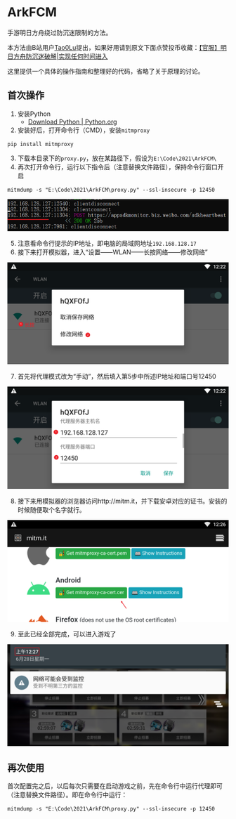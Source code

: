 # ArkFCM
手游明日方舟绕过防沉迷限制的方法。

本方法由B站用户[Tao0Lu](https://space.bilibili.com/401343976)提出，如果好用请到原文下面点赞投币收藏：[【官服】明日方舟防沉迷破解|实现任何时间进入](https://www.bilibili.com/read/cv7795601)

这里提供一个具体的操作指南和整理好的代码，省略了关于原理的讨论。

## 首次操作

1. 安装Python
   - [Download Python | Python.org](https://www.python.org/downloads/)
2. 安装好后，打开命令行（CMD），安装`mitmproxy`

```shell
pip install mitmproxy
```

3. 下载本目录下的`proxy.py`，放在某路径下，假设为`E:\Code\2021\ArkFCM\`
4. 再次打开命令行，运行以下指令后（注意替换文件路径），保持命令行窗口开启

```shell
mitmdump -s "E:\Code\2021\ArkFCM\proxy.py" --ssl-insecure -p 12450
```

![cmd](./cmd.png)

5. 注意看命令行提示的IP地址，即电脑的局域网地址`192.168.128.17`
6. 接下来打开模拟器，进入“设置——WLAN——长按网络——修改网络”

![network1](./network1.png)

7. 首先将代理模式改为“手动”，然后填入第5步中所述IP地址和端口号12450

![network2](./network2.png)

8. 接下来用模拟器的浏览器访问http://mitm.it，并下载安卓对应的证书。安装的时候随便取个名字就行。

![network3](./network3.png)

9. 至此已经全部完成，可以进入游戏了

![finish](./finish.png)

## 再次使用

首次配置完之后，以后每次只需要在启动游戏之前，先在命令行中运行代理即可（注意替换文件路径）。即在命令行中运行：

```shell
mitmdump -s "E:\Code\2021\ArkFCM\proxy.py" --ssl-insecure -p 12450
```


